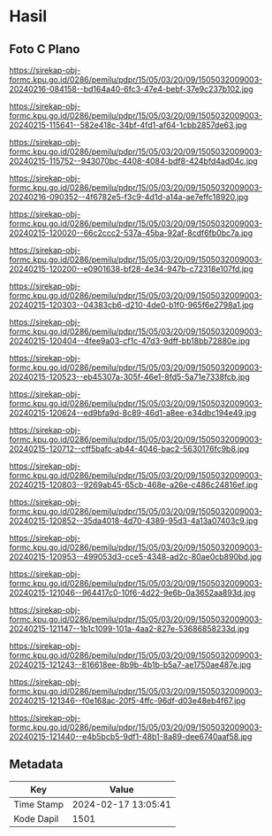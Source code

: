 # Hasil

## Foto C Plano

https://sirekap-obj-formc.kpu.go.id/0286/pemilu/pdpr/15/05/03/20/09/1505032009003-20240216-084158--bd164a40-6fc3-47e4-bebf-37e9c237b102.jpg

https://sirekap-obj-formc.kpu.go.id/0286/pemilu/pdpr/15/05/03/20/09/1505032009003-20240215-115641--582e418c-34bf-4fd1-af64-1cbb2857de63.jpg

https://sirekap-obj-formc.kpu.go.id/0286/pemilu/pdpr/15/05/03/20/09/1505032009003-20240215-115752--943070bc-4408-4084-bdf8-424bfd4ad04c.jpg

https://sirekap-obj-formc.kpu.go.id/0286/pemilu/pdpr/15/05/03/20/09/1505032009003-20240216-090352--4f6782e5-f3c9-4d1d-a14a-ae7effc18920.jpg

https://sirekap-obj-formc.kpu.go.id/0286/pemilu/pdpr/15/05/03/20/09/1505032009003-20240215-120020--66c2ccc2-537a-45ba-92af-8cdf6fb0bc7a.jpg

https://sirekap-obj-formc.kpu.go.id/0286/pemilu/pdpr/15/05/03/20/09/1505032009003-20240215-120200--e0901638-bf28-4e34-947b-c72318e107fd.jpg

https://sirekap-obj-formc.kpu.go.id/0286/pemilu/pdpr/15/05/03/20/09/1505032009003-20240215-120303--04383cb6-d210-4de0-b1f0-965f6e2798a1.jpg

https://sirekap-obj-formc.kpu.go.id/0286/pemilu/pdpr/15/05/03/20/09/1505032009003-20240215-120404--4fee9a03-cf1c-47d3-9dff-bb18bb72880e.jpg

https://sirekap-obj-formc.kpu.go.id/0286/pemilu/pdpr/15/05/03/20/09/1505032009003-20240215-120523--eb45307a-305f-46e1-8fd5-5a71e7338fcb.jpg

https://sirekap-obj-formc.kpu.go.id/0286/pemilu/pdpr/15/05/03/20/09/1505032009003-20240215-120624--ed9bfa9d-8c89-46d1-a8ee-e34dbc194e49.jpg

https://sirekap-obj-formc.kpu.go.id/0286/pemilu/pdpr/15/05/03/20/09/1505032009003-20240215-120712--cff5bafc-ab44-4046-bac2-5630176fc9b8.jpg

https://sirekap-obj-formc.kpu.go.id/0286/pemilu/pdpr/15/05/03/20/09/1505032009003-20240215-120803--9269ab45-65cb-468e-a26e-c486c24816ef.jpg

https://sirekap-obj-formc.kpu.go.id/0286/pemilu/pdpr/15/05/03/20/09/1505032009003-20240215-120852--35da4018-4d70-4389-95d3-4a13a07403c9.jpg

https://sirekap-obj-formc.kpu.go.id/0286/pemilu/pdpr/15/05/03/20/09/1505032009003-20240215-120953--499053d3-cce5-4348-ad2c-80ae0cb890bd.jpg

https://sirekap-obj-formc.kpu.go.id/0286/pemilu/pdpr/15/05/03/20/09/1505032009003-20240215-121046--964417c0-10f6-4d22-9e6b-0a3652aa893d.jpg

https://sirekap-obj-formc.kpu.go.id/0286/pemilu/pdpr/15/05/03/20/09/1505032009003-20240215-121147--1b1c1099-101a-4aa2-827e-53686858233d.jpg

https://sirekap-obj-formc.kpu.go.id/0286/pemilu/pdpr/15/05/03/20/09/1505032009003-20240215-121243--816618ee-8b9b-4b1b-b5a7-ae1750ae487e.jpg

https://sirekap-obj-formc.kpu.go.id/0286/pemilu/pdpr/15/05/03/20/09/1505032009003-20240215-121346--f0e168ac-20f5-4ffc-96df-d03e48eb4f67.jpg

https://sirekap-obj-formc.kpu.go.id/0286/pemilu/pdpr/15/05/03/20/09/1505032009003-20240215-121440--e4b5bcb5-9df1-48b1-8a89-dee6740aaf58.jpg


## Metadata

| Key        | Value               |
| ---------- | ------------------- |
| Time Stamp | 2024-02-17 13:05:41 |
| Kode Dapil | 1501                |



